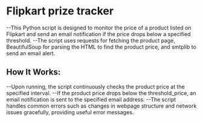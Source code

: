 # Flipkart prize tracker
--This Python script is designed to monitor the price of a product listed on Flipkart and send an email notification if the price drops below a specified threshold.
--The script uses requests for fetching the product page, BeautifulSoup for parsing the HTML to find the product price, and smtplib to send an email alert.

## How It Works:
--Upon running, the script continuously checks the product price at the specified interval.
--If the product price drops below the threshold_price, an email notification is sent to the specified email address.
--The script handles common errors such as changes in webpage structure and network issues gracefully, providing useful error messages.
